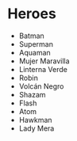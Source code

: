 # Heroes

* Batman
* Superman
* Aquaman
* Mujer Maravilla
* Linterna Verde
* Robin
* Volcán Negro
* Shazam
* Flash
* Atom
* Hawkman
* Lady Mera
